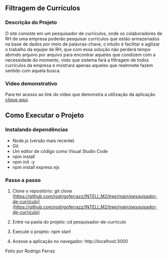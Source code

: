 ## Filtragem de Currículos

### Descrição do Projeto
O site consiste em um pesquisador de currículos, onde os colaboradores de RH de uma empresa poderão pesquisar currículos que estão armazenados na base de dados por meio de palavras-chave, o intuito é facilitar e agilizar o trabalho da equipe de RH, que com essa solução não perderá tempo abrindo arquivo por arquivo para encontrar aqueles que condizem com a necessidade do momento, visto que sistema fará a filtragem de todos currículos da empresa e mostrará apenas aqueles que realmnete fazem sentido com aquela busca.

### Vídeo demonstrativo
Para ter acesso ao link do vídeo que demonstra a utilização da aplicação [clique aqui](https://github.com/rodrigoferrazz/INTELI_M2/tree/main/pesquisador-de-curriculo).

## Como Executar o Projeto
### Instalando dependências

- Node.js (versão mais recente)
- Git
- Um editor de código como Visual Studio Code
- npm install
- npm init -y
- npm install express ejs


### Passo a passo

1. Clone o repositório: git clone [https://github.com/rodrigoferrazz/INTELI_M2/tree/main/pesquisador-de-curriculo](https://github.com/rodrigoferrazz/INTELI_M2/tree/main/pesquisador-de-curriculo)

2. Entre na pasta do projeto: cd pesquisador-de-curriculo

3. Execute o projeto: npm start

4. Acesse a aplicação no navegador: http://localhost:3000

Feito por Rodrigo Ferraz
